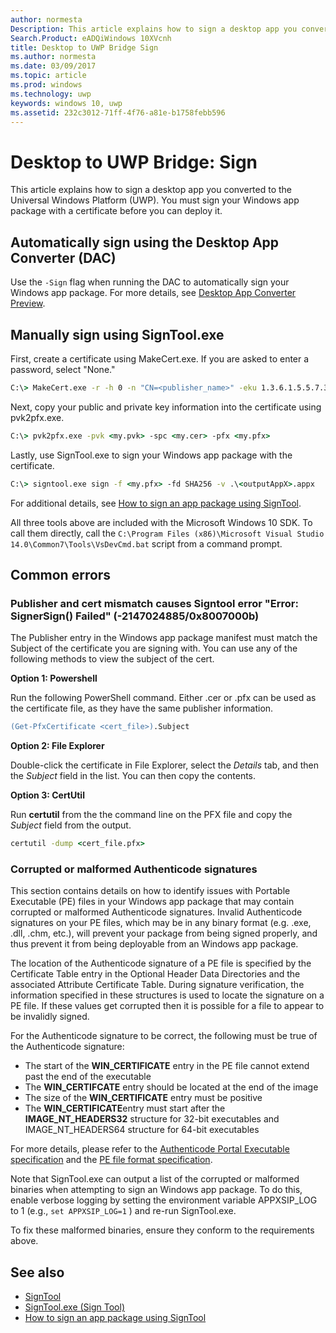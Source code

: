 ```yaml
---
author: normesta
Description: This article explains how to sign a desktop app you converted to the Universal Windows Platform (UWP).
Search.Product: eADQiWindows 10XVcnh
title: Desktop to UWP Bridge Sign
ms.author: normesta
ms.date: 03/09/2017
ms.topic: article
ms.prod: windows
ms.technology: uwp
keywords: windows 10, uwp
ms.assetid: 232c3012-71ff-4f76-a81e-b1758febb596
---
```


# Desktop to UWP Bridge: Sign

This article explains how to sign a desktop app you converted to the Universal Windows Platform (UWP). You must sign your Windows app package with a certificate before you can deploy it.

## Automatically sign using the Desktop App Converter (DAC)

Use the ```-Sign``` flag when running the DAC to automatically sign your Windows app package. For more details, see [Desktop App Converter Preview](desktop-to-uwp-run-desktop-app-converter.md).

## Manually sign using SignTool.exe

First, create a certificate using MakeCert.exe. If you are asked to enter a password, select "None."

```cmd
C:\> MakeCert.exe -r -h 0 -n "CN=<publisher_name>" -eku 1.3.6.1.5.5.7.3.3 -pe -sv <my.pvk> <my.cer>
```

Next, copy your public and private key information into the certificate using pvk2pfx.exe.

```cmd
C:\> pvk2pfx.exe -pvk <my.pvk> -spc <my.cer> -pfx <my.pfx>
```
Lastly, use SignTool.exe to sign your Windows app package with the certificate.

```cmd
C:\> signtool.exe sign -f <my.pfx> -fd SHA256 -v .\<outputAppX>.appx
```

For additional details, see [How to sign an app package using SignTool](https://msdn.microsoft.com/library/windows/desktop/jj835835.aspx).

All three tools above are included with the Microsoft Windows 10 SDK. To call them directly, call the ```C:\Program Files (x86)\Microsoft Visual Studio 14.0\Common7\Tools\VsDevCmd.bat``` script from a command prompt.

## Common errors

### Publisher and cert mismatch causes Signtool error "Error: SignerSign() Failed" (-2147024885/0x8007000b)

The Publisher entry in the Windows app package manifest must match the Subject of the certificate you are signing with.  You can use any of the following methods to view the subject of the cert.

**Option 1: Powershell**

Run the following PowerShell command. Either .cer or .pfx can be used as the certificate file, as they have the same publisher information.

```ps
(Get-PfxCertificate <cert_file>).Subject
```

**Option 2: File Explorer**

Double-click the certificate in File Explorer, select the *Details* tab, and then the *Subject* field in the list. You can then copy the contents.

**Option 3: CertUtil**

Run **certutil** from the the command line on the PFX file and copy the *Subject* field from the output.

```cmd
certutil -dump <cert_file.pfx>
```

### Corrupted or malformed Authenticode signatures

This section contains details on how to identify issues with Portable Executable (PE) files in your Windows app package that may contain corrupted or malformed Authenticode signatures. Invalid Authenticode signatures on your PE files, which may be in any binary format (e.g. .exe, .dll, .chm, etc.), will prevent your package from being signed properly, and thus prevent it from being deployable from an Windows app package.

The location of the Authenticode signature of a PE file is specified by the Certificate Table entry in the Optional Header Data Directories and the associated Attribute Certificate Table. During signature verification, the information specified in these structures is used to locate the signature on a PE file. If these values get corrupted then it is possible for a file to appear to be invalidly signed.

For the Authenticode signature to be correct, the following must be true of the Authenticode signature:

- The start of the **WIN_CERTIFICATE** entry in the PE file cannot extend past the end of the executable
- The **WIN_CERTIFCATE** entry should be located at the end of the image
- The size of the **WIN_CERTIFICATE** entry must be positive
- The **WIN_CERTIFICATE**entry must start after the **IMAGE_NT_HEADERS32** structure for 32-bit executables and IMAGE_NT_HEADERS64 structure for 64-bit executables

For more details, please refer to the [Authenticode Portal Executable specification](http://download.microsoft.com/download/9/c/5/9c5b2167-8017-4bae-9fde-d599bac8184a/Authenticode_PE.docx) and the [PE file format specification](https://msdn.microsoft.com/windows/hardware/gg463119.aspx).

Note that SignTool.exe can output a list of the corrupted or malformed binaries when attempting to sign an Windows app package. To do this, enable verbose logging by setting the environment variable APPXSIP_LOG to 1 (e.g., ```set APPXSIP_LOG=1``` ) and re-run SignTool.exe.

To fix these malformed binaries, ensure they conform to the requirements above.

## See also

- [SignTool](https://msdn.microsoft.com/library/windows/desktop/aa387764.aspx)
- [SignTool.exe (Sign Tool)](https://msdn.microsoft.com/library/8s9b9yaz.aspx)
- [How to sign an app package using SignTool](https://msdn.microsoft.com/library/windows/desktop/jj835835.aspx)
